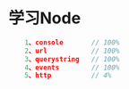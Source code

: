 学习Node
====

```js
	1、console		// 100%
	2、url			// 100%
	3、querystring	// 100%
	4、events		// 100%
	5、http			// 4%
```
